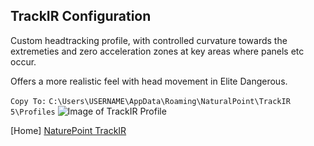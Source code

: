 ## TrackIR Configuration ##

Custom headtracking profile, with controlled curvature towards the extremeties and zero acceleration zones at key areas where panels etc occur.

Offers a more realistic feel with head movement in Elite Dangerous.

`Copy To:` `C:\Users\USERNAME\AppData\Roaming\NaturalPoint\TrackIR 5\Profiles`
![Image of TrackIR Profile](https://github.com/Aussiedroid/AD-ED-EnhancedWarthogScript/blob/beta/Maps/TrackIR-ED-Settings.jpg)

[Home] [NaturePoint TrackIR](https://naturalpoint.com/trackir/ "TrackIR")
